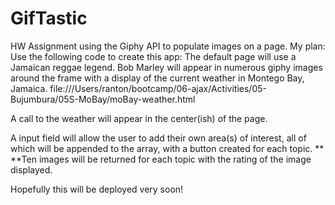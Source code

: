 # GifTastic
HW Assignment using the Giphy API to populate images on a page.
My plan:
Use  the following code  to create this app:
The default page will use a Jamaican reggae legend. 
Bob Marley will appear in numerous giphy images around the frame
with a display of the current weather in Montego Bay, Jamaica.
file:///Users/ranton/bootcamp/06-ajax/Activities/05-Bujumbura/05S-MoBay/moBay-weather.html

A call to the weather will appear in the center(ish) of the page.

A input field will allow the user to add their own area(s) of interest, all of which will be
appended to the array, with a button created for each topic.  **
**Ten images will be returned for each topic with the rating of the image displayed.

Hopefully this will be deployed very soon!  
